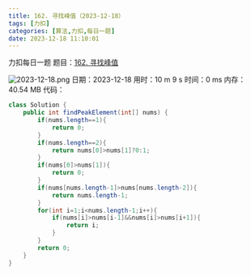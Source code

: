```yaml
---
title: 162. 寻找峰值（2023-12-18）
tags: [力扣]
categories: [算法,力扣,每日一题]
date: 2023-12-18 11:10:01
---
```

力扣每日一题
题目：[162. 寻找峰值](https://leetcode.cn/problems/find-peak-element/description/)

![2023-12-18.png](https://img.huangge1199.cn/halo/2023-12-18.png)
日期：2023-12-18
用时：10 m 9 s
时间：0 ms
内存：40.54 MB
代码：
```java
class Solution {
    public int findPeakElement(int[] nums) {
        if(nums.length==1){
            return 0;
        }
        if(nums.length==2){
            return nums[0]>nums[1]?0:1;
        }
        if(nums[0]>nums[1]){
            return 0;
        }
        if(nums[nums.length-1]>nums[nums.length-2]){
            return nums.length-1;
        }
        for(int i=1;i<nums.length-1;i++){
            if(nums[i]>nums[i-1]&&nums[i]>nums[i+1]){
                return i;
            }
        }
        return 0;
    }
}
```